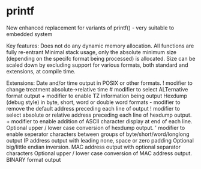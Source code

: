 # printf
New enhanced replacement for variants of printf() - very suitable to embedded system

Key features:
  Does not do any dynamic memory allocation.
  All functions are fully re-entrant
  Minimal stack usage, only the absolute minimum size (depending on the specifc format being processed) is allocated.
  Size can be scaled down by excluding support for various formats, both standard and extensions, at compile time.
  
Extensions:
  Date and/or time output in POSIX or other formats.
    ! modifier to change treatment absolute->relative time
    # modifier to select ALTernative format output
    + modifier to enable TZ information being output
  Hexdump (debug style) in byte, short, word or double word formats
    - modifier to remove the default address preceding each line of output
    ! modifier to select absolute or relative address preceding each line of hexdump output.
    + modifier to enable addition of ASCII character display at end of each line.
    Optional upper / lower case conversion of hexdump output.
    ' modifier to enable seperator characters between groups of byte/short/word/longlong output 
  IP address output with leading none, space or zero padding
    Optional big/little endian inversion.
  MAC address output with optional separator characters
    Optional upper / lower case conversion of MAC address output.
  BINARY format output 
  
